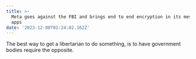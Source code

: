 ```yaml
---
title: >-
  Meta goes against the FBI and brings end to end encryption in its messaging
  apps
date: '2023-12-08T01:24:02.162Z'
---
```



The best way to get a libertarian to do something, is to have government bodies require the opposite.
